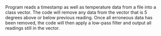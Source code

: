 Program reads a timestamp as well as temperature data from a file into a class vector. The code will remove any data from the vector that is 5 degrees above or below previous reading. Once all erroneous data has been removed, the code will then apply a low-pass filter and output all readings still in the vector.
